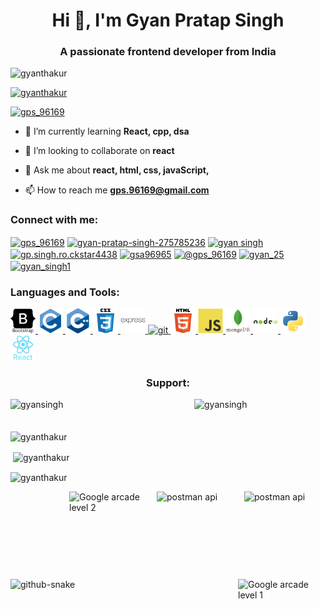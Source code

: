 <h1 align="center">Hi 👋, I'm Gyan Pratap Singh</h1>
<h3 align="center">A passionate frontend developer from India</h3>

<p align="left"> <img src="https://komarev.com/ghpvc/?username=gyanthakur&label=Profile%20views&color=0e75b6&style=flat" alt="gyanthakur" /> </p>

<p align="left"> <a href="https://github.com/ryo-ma/github-profile-trophy"><img src="https://github-profile-trophy.vercel.app/?username=gyanthakur" alt="gyanthakur" /></a> </p>

<p align="left"> <a href="https://twitter.com/gps_96169" target="blank"><img src="https://img.shields.io/twitter/follow/gps_96169?logo=twitter&style=for-the-badge" alt="gps_96169" /></a> </p>

- 🌱 I’m currently learning **React, cpp, dsa**

- 👯 I’m looking to collaborate on **react**

- 💬 Ask me about **react, html, css, javaScript,**

- 📫 How to reach me **gps.96169@gmail.com**

<h3 align="left">Connect with me:</h3>
<p align="left">
<a href="https://twitter.com/gps_96169" target="blank"><img align="center" src="https://raw.githubusercontent.com/rahuldkjain/github-profile-readme-generator/master/src/images/icons/Social/twitter.svg" alt="gps_96169" height="30" width="40" /></a>
<a href="https://linkedin.com/in/gyan-pratap-singh-275785236" target="blank"><img align="center" src="https://raw.githubusercontent.com/rahuldkjain/github-profile-readme-generator/master/src/images/icons/Social/linked-in-alt.svg" alt="gyan-pratap-singh-275785236" height="30" width="40" /></a>
<a href="https://fb.com/gyan singh" target="blank"><img align="center" src="https://raw.githubusercontent.com/rahuldkjain/github-profile-readme-generator/master/src/images/icons/Social/facebook.svg" alt="gyan singh" height="30" width="40" /></a>
<a href="https://instagram.com/gp.singh.ro.ckstar4438" target="blank"><img align="center" src="https://raw.githubusercontent.com/rahuldkjain/github-profile-readme-generator/master/src/images/icons/Social/instagram.svg" alt="gp.singh.ro.ckstar4438" height="30" width="40" /></a>
<a href="https://www.codechef.com/users/gyan_singh96" target="blank"><img align="center" src="https://cdn.jsdelivr.net/npm/simple-icons@3.1.0/icons/codechef.svg" alt="gsa96965" height="30" width="40" /></a>
<a href="https://www.hackerrank.com/@gps_96169" target="blank"><img align="center" src="https://raw.githubusercontent.com/rahuldkjain/github-profile-readme-generator/master/src/images/icons/Social/hackerrank.svg" alt="@gps_96169" height="30" width="40" /></a>
<a href="https://www.leetcode.com/gyan_25" target="blank"><img align="center" src="https://raw.githubusercontent.com/rahuldkjain/github-profile-readme-generator/master/src/images/icons/Social/leet-code.svg" alt="gyan_25" height="30" width="40" /></a>
<a href="https://auth.geeksforgeeks.org/user/gyan_singh1" target="blank"><img align="center" src="https://raw.githubusercontent.com/rahuldkjain/github-profile-readme-generator/master/src/images/icons/Social/geeks-for-geeks.svg" alt="gyan_singh1" height="30" width="40" /></a>
</p>

<h3 align="left">Languages and Tools:</h3>
<p align="left"> <a href="https://getbootstrap.com" target="_blank" rel="noreferrer"> <img src="https://raw.githubusercontent.com/devicons/devicon/master/icons/bootstrap/bootstrap-plain-wordmark.svg" alt="bootstrap" width="40" height="40"/> </a> <a href="https://www.cprogramming.com/" target="_blank" rel="noreferrer"> <img src="https://raw.githubusercontent.com/devicons/devicon/master/icons/c/c-original.svg" alt="c" width="40" height="40"/> </a> <a href="https://www.w3schools.com/cpp/" target="_blank" rel="noreferrer"> <img src="https://raw.githubusercontent.com/devicons/devicon/master/icons/cplusplus/cplusplus-original.svg" alt="cplusplus" width="40" height="40"/> </a> <a href="https://www.w3schools.com/css/" target="_blank" rel="noreferrer"> <img src="https://raw.githubusercontent.com/devicons/devicon/master/icons/css3/css3-original-wordmark.svg" alt="css3" width="40" height="40"/> </a> <a href="https://expressjs.com" target="_blank" rel="noreferrer"> <img src="https://raw.githubusercontent.com/devicons/devicon/master/icons/express/express-original-wordmark.svg" alt="express" width="40" height="40"/> </a> <a href="https://git-scm.com/" target="_blank" rel="noreferrer"> <img src="https://www.vectorlogo.zone/logos/git-scm/git-scm-icon.svg" alt="git" width="40" height="40"/> </a> <a href="https://www.w3.org/html/" target="_blank" rel="noreferrer"> <img src="https://raw.githubusercontent.com/devicons/devicon/master/icons/html5/html5-original-wordmark.svg" alt="html5" width="40" height="40"/> </a> <a href="https://developer.mozilla.org/en-US/docs/Web/JavaScript" target="_blank" rel="noreferrer"> <img src="https://raw.githubusercontent.com/devicons/devicon/master/icons/javascript/javascript-original.svg" alt="javascript" width="40" height="40"/> </a> <a href="https://www.mongodb.com/" target="_blank" rel="noreferrer"> <img src="https://raw.githubusercontent.com/devicons/devicon/master/icons/mongodb/mongodb-original-wordmark.svg" alt="mongodb" width="40" height="40"/> </a> <a href="https://nodejs.org" target="_blank" rel="noreferrer"> <img src="https://raw.githubusercontent.com/devicons/devicon/master/icons/nodejs/nodejs-original-wordmark.svg" alt="nodejs" width="40" height="40"/> </a> <a href="https://www.python.org" target="_blank" rel="noreferrer"> <img src="https://raw.githubusercontent.com/devicons/devicon/master/icons/python/python-original.svg" alt="python" width="40" height="40"/> </a> <a href="https://reactjs.org/" target="_blank" rel="noreferrer"> <img src="https://raw.githubusercontent.com/devicons/devicon/master/icons/react/react-original-wordmark.svg" alt="react" width="40" height="40"/> </a> </p>

<h3 align="center">Support:</h3>
<p><a href="https://www.buymeacoffee.com/gyansingh"> <img align="left" src="https://cdn.buymeacoffee.com/buttons/v2/default-yellow.png" height="50" width="210" alt="gyansingh" /></a><a href="https://ko-fi.com/gyansingh"> <img align="right" src="https://cdn.ko-fi.com/cdn/kofi3.png?v=3" height="50" width="210" alt="gyansingh" /></a></p><br><br>

<p><img align="center" src="https://github-readme-stats.vercel.app/api/top-langs?username=gyanthakur&show_icons=true&locale=en&layout=compact" alt="gyanthakur" /></p>

<p>&nbsp;<img align="center" src="https://github-readme-stats.vercel.app/api?username=gyanthakur&show_icons=true&locale=en" alt="gyanthakur" /></p>

<p><img align="center" src="https://github-readme-streak-stats.herokuapp.com/?user=gyanthakur&" alt="gyanthakur" /></p>
<p><img align="right" width="130" height="130" src="https://user-images.githubusercontent.com/98226958/226198810-095ba775-14a0-4997-a5ef-bff1383441b5.png" alt="postman api"/></p>
<p><img align="right" width="140" height="140" margin-bottom="23" src="https://user-images.githubusercontent.com/98226958/227786109-403d570b-8c3d-4773-a39e-fe16bf8caa12.png" alt="postman api"/></p>

<p><img align="right" width="140" height="140" margin-bottom="23" src="https://user-images.githubusercontent.com/98226958/233100503-a245ec94-6775-46c5-9f46-fad0379e4784.png" alt="Google arcade level 2"/></p>

<p><img align="right" width="140" height="140" margin-bottom="23" src="https://user-images.githubusercontent.com/98226958/233100546-23d8cede-1786-46bf-a3f2-dee12686ea18.png" alt="Google arcade level 1"/></p>


<!-- <img width="456"  margin-bottom="23"   alt="Screenshot 2023-03-30 202509" src="https://user-images.githubusercontent.com/98226958/228877676-eb004a34-13a7-4abc-9726-e02e2254b309.png"> -->


<!-- <img src="[https://holopin.me/gyansingh" alt="holopin" > -->

<!-- <img width="109" align="right" alt="Screenshot 2023-03-30 203330" src="https://user-images.githubusercontent.com/98226958/228880301-69263798-f0e5-47e8-8ec6-9b7161170723.png"> -->
<!-- <img width="132" align="right" alt="Screenshot 2023-03-30 203342" src="https://user-images.githubusercontent.com/98226958/228880424-5318ba84-2206-4c65-b8f9-8e43bc22cc6a.png"> -->
<!-- <img width="126" align="right" alt="Screenshot 2023-03-30 203408" src="https://user-images.githubusercontent.com/98226958/228880452-adb5ae95-2071-4c9e-a9fa-a9713d8ffa1a.png"> -->


<!-- <style><g-emoji class="g-emoji" alias="computer" fallback-src="https://github.githubassets.com/images/icons/emoji/unicode/1f4bb.png">💻</g-emoji></style> -->
<img alt="github-snake" src="https://github.com/octocat/octocat.github.io/Gyanthakur/commit/67c0afc1da354d8571f51b6f0af8f2794117fd10.patch.svg" style="visibility:visible;max-width:100%;">
